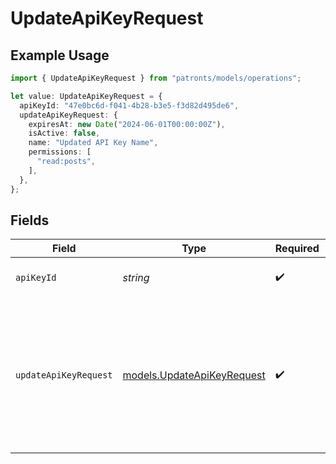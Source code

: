 # UpdateApiKeyRequest

## Example Usage

```typescript
import { UpdateApiKeyRequest } from "patronts/models/operations";

let value: UpdateApiKeyRequest = {
  apiKeyId: "47e0bc6d-f041-4b28-b3e5-f3d82d495de6",
  updateApiKeyRequest: {
    expiresAt: new Date("2024-06-01T00:00:00Z"),
    isActive: false,
    name: "Updated API Key Name",
    permissions: [
      "read:posts",
    ],
  },
};
```

## Fields

| Field                                                                                                                       | Type                                                                                                                        | Required                                                                                                                    | Description                                                                                                                 | Example                                                                                                                     |
| --------------------------------------------------------------------------------------------------------------------------- | --------------------------------------------------------------------------------------------------------------------------- | --------------------------------------------------------------------------------------------------------------------------- | --------------------------------------------------------------------------------------------------------------------------- | --------------------------------------------------------------------------------------------------------------------------- |
| `apiKeyId`                                                                                                                  | *string*                                                                                                                    | :heavy_check_mark:                                                                                                          | UUID of the API key to update                                                                                               |                                                                                                                             |
| `updateApiKeyRequest`                                                                                                       | [models.UpdateApiKeyRequest](../../models/updateapikeyrequest.md)                                                           | :heavy_check_mark:                                                                                                          | Updated API key data                                                                                                        | {<br/>"expiresAt": "2024-06-01T00:00:00Z",<br/>"isActive": false,<br/>"name": "Updated API Key Name",<br/>"permissions": [<br/>"read:posts"<br/>]<br/>} |